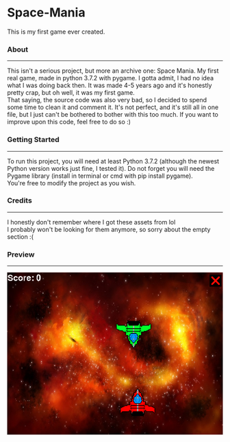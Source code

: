 # Space-Mania
This is my first game ever created.

### About
-------------
This isn't a serious project, but more an archive one: Space Mania. My first real game, made in python 3.7.2 with pygame. <brb>
I gotta admit, I had no idea what I was doing back then. It was made 4-5 years ago and it's honestly pretty crap, but oh well, it was my first game. <br>
That saying, the source code was also very bad, so I decided to spend some time to clean it and comment it. It's not perfect, and it's still all in one file, but I just can't be bothered to bother with this too much.
If you want to improve upon this code, feel free to do so :)

### Getting Started
-------------
To run this project, you will need at least Python 3.7.2 (although the newest Python version works just fine, I tested it). Do not forget you will need the Pygame library (install in terminal or cmd with pip install pygame). <br> 
You're free to modify the project as you wish.

### Credits
-------------
I honestly don't remember where I got these assets from lol <br>
I probably won't be looking for them anymore, so sorry about the empty section :(

### Preview
-------------
![Screenshot 1](images/screen.png)
